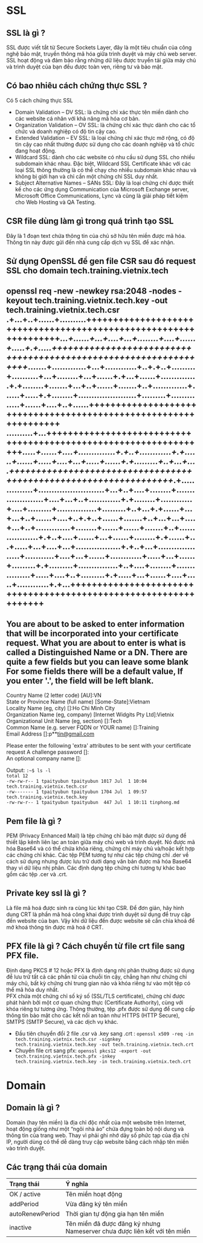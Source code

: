 # SSL
## SSL là gì ?
SSL được viết tắt từ Secure Sockets Layer, đây là một tiêu chuẩn của công nghệ bảo mật, truyền thông mã hóa giữa trình duyệt và máy chủ web server. SSL hoạt động và đảm bảo rằng những dữ liệu được truyền tải giữa máy chủ và trình duyệt của bạn đều được toàn vẹn, riêng tư và bảo mật.  
## Có bao nhiêu cách chứng thực SSL ?
Có 5 cách chứng thực SSL
- Domain Validation – DV SSL: là chứng chỉ xác thực tên miền dành cho các website cá nhân với khả năng mã hóa cơ bản.  
- Organization Validation – OV SSL: là chứng chỉ xác thực dành cho các tổ chức và doanh nghiệp có độ tin cậy cao.  
- Extended Validation – EV SSL: là loại chứng chỉ xác thực mở rộng, có độ tin cậy cao nhất thường được sử dụng cho các doanh nghiệp và tổ chức đang hoạt động.   
- Wildcard SSL: dành cho các website có nhu cầu sử dụng SSL cho nhiều subdomain khác nhau. Đặc biệt, Wildcard SSL Certificate khác với các loại SSL thông thường là có thể chạy cho nhiều subdomain khác nhau và không bị giới hạn và chỉ cần một chứng chỉ SSL duy nhất.  
- Subject Alternative Names – SANs SSL: Đây là loại chứng chỉ được thiết kế cho các ứng dụng Communication của Microsoft Exchange server, Microsoft Office Communications, Lync và cũng là giải pháp tiết kiệm cho Web Hosting và QA Testing.
## CSR file dùng làm gì trong quá trình tạo SSL
Đây là 1 đoạn text chứa thông tin của chủ sở hữu tên miền được mã hóa. Thông tin này được gửi đến nhà cung cấp dịch vụ SSL để xác nhận.  
## Sử dụng OpenSSL để gen file CSR sau đó request SSL cho domain tech.training.vietnix.tech  
openssl req -new -newkey rsa:2048 -nodes -keyout tech.training.vietnix.tech.key -out tech.training.vietnix.tech.csr  
.+...+..+......+..........+++++++++++++++++++++++++++++++++++++++++++++++++++++++++++++++++*...+......+...+....+...+........+....+......+.....+.+.....+++++++++++++++++++++++++++++++++++++++++++++++++++++++++++++++++*.......+.............+...+............+..+.+..+.........+..........+...+........+...+......+.+...+......+..............+.+........+.......+...+..+......+.......+..+.............+......+.....+.+........+......................+.........+..............+......+....+..+......+++++++++++++++++++++++++++++++++++++++++++++++++++++++++++++++++
..........+...+++++++++++++++++++++++++++++++++++++++++++++++++++++++++++++++++*.....+......+....+..............+.+..+............+.+......+......+.....+....+...+.....+......+.+.........+..+...+....+++++++++++++++++++++++++++++++++++++++++++++++++++++++++++++++++*.+...............+.........................+...+..+....+........+.....................+....+...+..+............+.+........+............+....+.........+...............+.........+..+...+.+......+...+...+..+......+....+..+.+..+......+.......+..+...+...+....+...+..+.............+........+......+......+.......+..+..................+.+..+....+......+...+......+........+.+......+...+.....+...+....+...+.................+.+..+...+...................+...........+....+...+......+............+.....+...+......+.........+.+.........+...............+..+....+........+................+.....+....+..+.........+.+.....+...+......+....+.....+............+.+...+++++++++++++++++++++++++++++++++++++++++++++++++++++++++++++++++
-----  
You are about to be asked to enter information that will be incorporated
into your certificate request.
What you are about to enter is what is called a Distinguished Name or a DN.
There are quite a few fields but you can leave some blank
For some fields there will be a default value,
If you enter '.', the field will be left blank.  
-----  
Country Name (2 letter code) [AU]:VN   
State or Province Name (full name) [Some-State]:Vietnam  
Locality Name (eg, city) []:Ho Chi Minh City  
Organization Name (eg, company) [Internet Widgits Pty Ltd]:Vietnix  
Organizational Unit Name (eg, section) []:Tech  
Common Name (e.g. server FQDN or YOUR name) []:Training  
Email Address []:p**tin@gmail.com  

Please enter the following 'extra' attributes
to be sent with your certificate request
A challenge password []:           
An optional company name []:  
  
Output:
`:~$ ls -l`  
`total 12`  
`-rw-rw-r-- 1 tpaityubun tpaityubun 1017 Jul  1 10:04 tech.training.vietnix.tech.csr`  
`-rw------- 1 tpaityubun tpaityubun 1704 Jul  1 09:57 tech.training.vietnix.tech.key`  
`-rw-rw-r-- 1 tpaityubun tpaityubun  447 Jul  1 10:11 tinphong.md`  
## Pem file là gì ?
PEM (Privacy Enhanced Mail) là tệp chứng chỉ bảo mật được sử dụng để thiết lập kênh liên lạc an toàn giữa máy chủ web và trình duyệt. Nó được mã hóa Base64 và có thể chứa khóa riêng, chứng chỉ máy chủ và/hoặc kết hợp các chứng chỉ khác. Các tệp PEM tương tự như các tệp chứng chỉ .der về cách sử dụng nhưng được lưu trữ dưới dạng văn bản được mã hóa Base64 thay vì dữ liệu nhị phân. Các định dạng tệp chứng chỉ tương tự khác bao gồm các tệp .cer và .crt.  
## Private key ssl là gì ?
Là file mã hoá được sinh ra cùng lúc khi tạo CSR. Để đơn giản, hãy hình dung CRT là phần mã hoá công khai được trình duyệt sử dụng để truy cập đến website của bạn. Vậy khi dữ liệu đến được website sẽ cần chìa khoá để mở khoá thông tin được mã hoá ở CRT.  

## PFX file là gì ? Cách chuyển từ file crt file sang PFX file.
Định dạng PKCS # 12 hoặc PFX là định dạng nhị phân thường được sử dụng để lưu trữ tất cả các phần tử của chuỗi tin cậy, chẳng hạn như chứng chỉ máy chủ, bất kỳ chứng chỉ trung gian nào và khóa riêng tư vào một tệp có thể mã hóa duy nhất.   
PFX chứa một chứng chỉ số ký số (SSL/TLS certificate), chứng chỉ được phát hành bởi một cơ quan chứng thực (Certificate Authority), cùng với khóa riêng tư tương ứng. Thông thường, tệp .pfx được sử dụng để cung cấp thông tin bảo mật cho các kết nối an toàn như HTTPS (HTTP Secure), SMTPS (SMTP Secure), và các dịch vụ khác.  
- Đầu tiên chuyển đổi 2 file .csr và .key sang .crt : `openssl x509 -req -in tech.training.vietnix.tech.csr -signkey tech.training.vietnix.tech.key -out tech.training.vietnix.tech.crt`
- Chuyển file crt sang pfx: `openssl pkcs12 -export -out tech.training.vietnix.tech.pfx -inkey tech.training.vietnix.tech.key -in tech.training.vietnix.tech.crt`  
# Domain
## Domain là gì ?
Domain (hay tên miền) là địa chỉ độc nhất của một website trên Internet, hoạt động giống như một “ngôi nhà ảo” chứa đựng toàn bộ nội dung và thông tin của trang web. Thay vì phải ghi nhớ dãy số phức tạp của địa chỉ IP, người dùng có thể dễ dàng truy cập website bằng cách nhập tên miền vào trình duyệt.  
## Các trạng thái của domain
| Trạng thái | Ý nghĩa |
| :--- | :--- |
| OK / active | Tên miền hoạt động |
| addPeriod | Vừa đăng ký tên miền |
| autoRenewPeriod | Thời gian tự động gia hạn tên miền |
| inactive | Tên miền đã được đăng ký nhưng Nameserver chưa được liên kết với tên miền |
